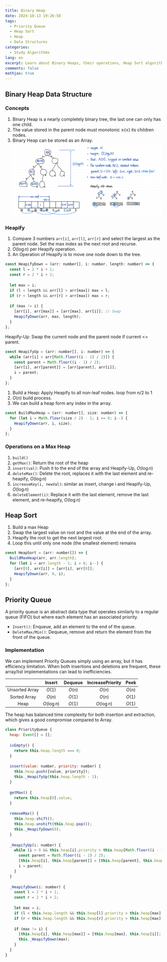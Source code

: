 ```yaml
---
title: Binary Heap
date: 2024-10-13 19:26:58
tags:
  - Priority Queue
  - Heap Sort
  - Heap
  - Data Structures
categories:
  - Study Algorithms
lang: en
excerpt: Learn about Binary Heaps, their operations, Heap Sort algorithm, and Priority Queue implementations with detailed JavaScript examples.
comments: false
mathjax: true
---
```


## Binary Heap Data Structure

### Concepts

1. Binary Heap is a nearly completely binary tree, the last one can only has one child.
2. The value stored in the parent node must monotonic ≥(≤) its children nodes.
3. Binary Heap can be stored as an Array.
   ![Binary Heap Concepts](/images/[Binary-Heap]Concepts.png)

### Heapify

1. Compare 3 numbers `arr[i]`, `arr[l]`, `arr[r]` and select the largest as the parent node. Set the max index as the next root and recurse.
2. $O(\log n)$ per Heapify operation.
3. An Operation of Heapify is to move one node down to the tree.

```js
const HeapifyDown = (arr: number[], i: number, length: number) => {
  const l = 2 * i + 1;
  const r = 2 * i + 2;

  let max = i;
  if (l < length && arr[l] > arr[max]) max = l;
  if (r < length && arr[r] > arr[max]) max = r;

  if (max != i) {
    [arr[i], arr[max]] = [arr[max], arr[i]]; // Swap
    HeapifyDown(arr, max, length);
  }
};
```

Heapify-Up: Swap the current node and the parent node if current <= parent.

```js
const HeapifyUp = (arr: number[], i: number) => {
  while (arr[i] > arr[Math.floor((i - 1) / 2)]) {
    const parent = Math.floor((i - 1) / 2);
    [arr[i], arr[parent]] = [arr[parent], arr[i]];
    i = parent;
  }
};
```

1. Build a Heap: Apply Heapify to all non-leaf nodes. loop from n/2 to 1
2. $O(n)$ build process.
3. We can build a heap form any index in the array.

```js
const BuildMaxHeap = (arr: number[], size: number) => {
  for (let i = Math.floor(size / 2) - 1; i >= 0; i--) {
    HeapifyDown(arr, i, size);
  }
};
```

### Operations on a Max Heap

1. `build()`
2. `getMax()`: Return the root of the heap
3. `insert(val)`: Push it to the end of the array and Heapify-Up, $O(\log n)$
4. `deleteMax()`: Delete the root, replaces it with the last element and re-heapify, $O(\log n)$
5. `increaseKey(i, newVal)`: similar as insert, change i and Heapify-Up, $O(\log n)$
6. `deleteElement(i)`: Replace it with the last element, remove the last element, and re-heapify, $O(\log n)$

## Heap Sort

1. Build a max Heap
2. Swap the largest value on root and the value at the end of the array.
3. Heapify the root to get the next largest root.
4. Loop this until only one node (the smallest element) remains

```js
const HeapSort = (arr: number[]) => {
  BuildMaxHeap(arr, arr.length);
  for (let i = arr.length - 1; i > 0; i--) {
    [arr[0], arr[i]] = [arr[i], arr[0]];
    HeapifyDown(arr, 0, i);
  }
};
```

## Priority Queue

A priority queue is an abstract data type that operates similarly to a regular queue (FIFO) but where each element has an associated priority.

- `Insert()`: Enqueue, add an element to the end of the queue.
- `DeleteMax/Min()`: Dequeue, remove and return the element from the front of the queue.

### Implementation

We can implement Priority Queues simply using an array, but it has efficiency limitation. When both insertions and deletions are frequent, these array/list implementations can lead to inefficiencies.

|                |   Insert    | Dequeue | IncreasePriority |  Peek  |
| :------------: | :---------: | :-----: | :--------------: | :----: |
| Unsorted Array |   $O(1)$    | $O(n)$  |      $O(n)$      | $O(n)$ |
|  Sorted Array  |   $O(n)$    | $O(1)$  |      $O(n)$      | $O(1)$ |
|      Heap      | $O(\log n)$ | $O(1)$  |   $O(\log n)$    | $O(1)$ |

The heap has balanced time complexity for both insertion and extraction, which gives a good compromise compared to Array.

```js
class PriorityQueue {
  heap: Event[] = [];

  isEmpty() {
    return this.heap.length === 0;
  }

  insert(value: number, priority: number) {
    this.heap.push({value, priority});
    this._HeapifyUp(this.heap.length - 1);
  }

  getMax() {
    return this.heap[0].value;
  }

  removeMax() {
    this.heap.shift();
    this.heap.unshift(this.heap.pop());
    this._HeapifyDown(0);
  }

  _HeapifyUp(i: number) {
    while (i > 0 && this.heap[i].priority > this.heap[Math.floor((i - 1) / 2)].priority) {
      const parent = Math.floor((i - 1) / 2);
      [this.heap[i], this.heap[parent]] = [this.heap[parent], this.heap[i]];
      i = parent;
    }
  }

  _HeapifyDown(i: number) {
    const l = 2 * i + 1;
    const r = 2 * i + 2;

    let max = i;
    if (l < this.heap.length && this.heap[l].priority > this.heap[max].priority) max = l;
    if (r < this.heap.length && this.heap[r].priority > this.heap[max].priority) max = r;

    if (max != i) {
      [this.heap[i], this.heap[max]] = [this.heap[max], this.heap[i]];
      this._HeapifyDown(max);
    }
  }
}
```
